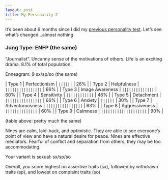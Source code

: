 ```yaml
---
layout: post
title: My Personality 2
---
```

It’s been about 6 months since I did my [previous personality test](/my-personality). Let’s see what’s 
changed...almost nothing

### Jung Type: ENFP (the same)

“Journalist”. Uncanny sense of the motivations of others. Life is an exciting drama. 8.1% of total 
population.

Enneagram: 9 sx/sp/so (the same)

| Type 1 | Perfectionism | ``||||||`` | 26% |
| Type 2 | Helpfulness | ``||||||||||||||||`` | 66% |
| Type 3 | Image Awareness | ``||||||||||||||`` | 60% |
| Type 4 | Sensitivity | ``||||||||||||`` | 46% |
| Type 5 | Detachment | ``||||||||||||||||`` | 66% |
| Type 6 | Anxiety | ``||||||`` | 30% |
| Type 7 | Adventurousness | ``||||||||||||||||`` | 63% |
| Type 8 | Aggressiveness | ``||||||||||||||`` | 60% |
| Type 9 | Calmness | ``||||||||||||||||||||`` | 90% |

(table above: pretty much the same)

Nines are calm, laid-back, and optimistic. They are able to see everyone’s point of view and have a natural 
desire for peace. Nines are effective mediators. Fearful of conflict and separation from others, they may be 
too accommodating.

Your variant is sexual: sx/sp/so

Overall, you score highest on assertive traits (sx), followed by withdrawn traits (sp), and lowest on 
complaint traits (so)


